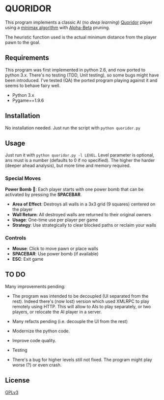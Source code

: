 # QUORIDOR

This program implements a classic AI (no _deep learning_) [Quoridor](https://en.wikipedia.org/wiki/Quoridor) player using a
[minimax algorithm](https://en.wikipedia.org/wiki/Minimax) with [Alpha-Beta](https://en.wikipedia.org/wiki/Alpha%E2%80%93beta_pruning) pruning.

The heuristic function used is the actual minimum distance from the player pawn to the goal.

## Requirements

This program was first implemented in python 2.6, and now ported to python 3.x. There's no testing (TDD, Unit testing),
so some bugs might have been introduced. I've tested (QA) the ported program playing against it and seems to behave
fairy well.

 * Python 3.x
 * Pygame==1.9.6
 
## Installation

No installation needed. Just run the script with `python quoridor.py`

## Usage

Just run it with `python quoridor.py -l LEVEL`. Level parameter is optional, ans must is a number (defaults to 0 if no
specified). The higher the harder (deeper ahead analysis), but more time and memory required.

### Special Moves

**Power Bomb** 🧨: Each player starts with one power bomb that can be activated by pressing the **SPACEBAR**. 

- **Area of Effect**: Destroys all walls in a 3x3 grid (9 squares) centered on the player
- **Wall Return**: All destroyed walls are returned to their original owners
- **Usage**: One-time use per player per game
- **Strategy**: Use strategically to clear blocked paths or reclaim your walls

### Controls

- **Mouse**: Click to move pawn or place walls
- **SPACEBAR**: Use power bomb (if available)
- **ESC**: Exit game

## TO DO

Many improvements pending:

 * The program was intended to be decoupled (UI separated from the rest). Indeed there's (now lost) version which used
XMLRPC to play remotely using HTTP. This will allow to AIs to play separately, or two players, or relocate the AI player
in a server.

 * Many refacts pending (i.e. decouple the UI from the rest)
 
 * Modernize the python code.
 
 * Improve code quality.
 
 * Testing
 
 * There's a bug for higher levels still not fixed. The program might play worse (?) or even crash.

## License

[GPLv3](https://www.gnu.org/licenses/gpl-3.0.en.html)
